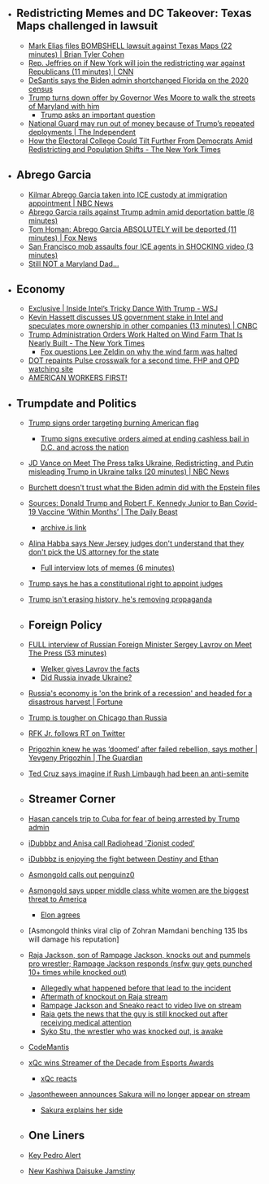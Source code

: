 
  - ## Redistricting Memes and DC Takeover: Texas Maps challenged in lawsuit
    - [Mark Elias files BOMBSHELL lawsuit against Texas Maps (22 minutes) | Brian Tyler Cohen](https://youtu.be/wbB9edCuxUA?si=ZuUPhlND7nSc_Vr-)
    - [Rep. Jeffries on if New York will join the redistricting war against Republicans (11 minutes) | CNN](https://youtu.be/Yb1gtZxHaRY?si=tD14D2HF1KIhEJep)
    - [DeSantis says the Biden admin shortchanged Florida on the 2020 census](https://x.com/Acyn/status/1959420907379970220)
    - [Trump turns down offer by Governor Wes Moore to walk the streets of Maryland with him](https://x.com/Acyn/status/1959623412995022908)
      - [Trump asks an important question](https://x.com/Acyn/status/1959627856096657507)
    - [National Guard may run out of money because of Trump’s repeated deployments | The Independent](https://www.the-independent.com/news/world/americas/us-politics/national-guard-cost-donald-trump-deployments-b2812780.html)
    - [How the Electoral College Could Tilt Further From Democrats Amid Redistricting and Population Shifts - The New York Times](https://www.nytimes.com/interactive/2025/08/25/us/politics/electoral-college-seats-republicans-democrats-redistricting.html)
  - ## Abrego Garcia
    - [Kilmar Abrego Garcia taken into ICE custody at immigration appointment | NBC News](https://www.nbcnews.com/news/us-news/kilmar-abrego-garcia-ice-check-in-rcna226866)
    - [Abrego Garcia rails against Trump admin amid deportation battle (8 minutes)](https://youtu.be/toJ4Lz67MUc?si=RdEV5fAnelQW0fPX)
    - [Tom Homan: Abrego Garcia ABSOLUTELY will be deported (11 minutes) | Fox News](https://youtu.be/RoXWJbxW45c?si=wFxfFiq1m5sioCjb)
    - [San Francisco mob assaults four ICE agents in SHOCKING video (3 minutes)](https://youtu.be/fz46B9QBMNY?si=Gf6Srqpha578nrHC)
    - [Still NOT a Maryland Dad...](https://x.com/WhiteHouse/status/1959982799420535063)
  - ## Economy
    - [Exclusive | Inside Intel’s Tricky Dance With Trump - WSJ](https://www.wsj.com/tech/inside-intels-tricky-dance-with-trump-c03f729c)
    - [Kevin Hassett discusses US government stake in Intel and speculates more ownership in other companies (13 minutes) | CNBC](https://youtu.be/f1JBatxBhjE?si=Vj9-uHZvK3VU2Ls_)
    - [Trump Administration Orders Work Halted on Wind Farm That Is Nearly Built - The New York Times](https://www.nytimes.com/2025/08/22/climate/trump-administration-halts-revolution-wind.html)
      - [Fox questions Lee Zeldin on why the wind farm was halted](https://x.com/Acyn/status/1959398176479469655)
    - [DOT repaints Pulse crosswalk for a second time. FHP and OPD watching site](https://www.sun-sentinel.com/2025/08/24/dot-repaints-pulse-crosswalk-for-a-second-time-fhp-and-opd-watching-site/?share=taptanuhtsu8il8sisai)
    - [AMERICAN WORKERS FIRST!](https://x.com/USDOL/status/1959975268824567969)
  - ## Trumpdate and Politics
    - [Trump signs order targeting burning American flag](https://www.axios.com/2025/08/25/trump-flag-burning-executive-order)
      - [Trump signs executive orders aimed at ending cashless bail in D.C. and across the nation](https://www.nbcnews.com/politics/white-house/trump-sign-executive-order-end-cashless-bail-dc-rcna226937)
    - [JD Vance on Meet The Press talks Ukraine, Redistricting, and Putin misleading Trump in Ukraine talks (20 minutes) | NBC News](https://youtu.be/YRwZE5MJ5co?si=1xv17Zfmep7unTdS)
    - [Burchett doesn't trust what the Biden admin did with the Epstein files](https://x.com/Acyn/status/1959665652320575661)
    - [Sources: Donald Trump and Robert F. Kennedy Junior to Ban Covid-19 Vaccine ‘Within Months’ | The Daily Beast](https://www.thedailybeast.com/donald-trump-and-robert-f-kennedy-junior-to-ban-covid-19-vaccine-within-months/)
      - [archive.is link](https://archive.is/00mJs)
    - [Alina Habba says New Jersey judges don't understand that they don't pick the US attorney for the state](https://x.com/Acyn/status/1959625808320118945)
      - [Full interview lots of memes (6 minutes)](https://youtu.be/-4V2QAoDOc0?si=D-mVS2sJ3ZWiYOud)
    - [Trump says he has a constitutional right to appoint judges](https://x.com/RpsAgainstTrump/status/1959808022345371719)
    - [Trump isn't erasing history, he's removing propaganda](https://x.com/Acyn/status/1959805008217792879)
    
    - ## Foreign Policy
    - [FULL interview of Russian Foreign Minister Sergey Lavrov on Meet The Press (53 minutes)](https://youtu.be/jPggR7sHsBo?si=hh8qvoUgofdDyP-O)
      - [Welker gives Lavrov the facts](https://x.com/atrupar/status/1959625407151374757)
      - [Did Russia invade Ukraine?](https://x.com/atrupar/status/1959626252295266370)
    - [Russia's economy is 'on the brink of a recession' and headed for a disastrous harvest | Fortune](https://fortune.com/2025/08/23/russia-economy-recession-harvest-season-disaster-ukraine-war-putin/)
    - [Trump is tougher on Chicago than Russia](https://x.com/atrupar/status/1959980492784292305)
    - [RFK Jr. follows RT on Twitter](https://x.com/USPoliticsAlert/status/1959677115953009027)
    - [Prigozhin knew he was ‘doomed’ after failed rebellion, says mother | Yevgeny Prigozhin | The Guardian](https://www.theguardian.com/world/2025/aug/22/prigozhin-knew-he-was-doomed-after-failed-rebellion-says-mother)
    - [Ted Cruz says imagine if Rush Limbaugh had been an anti-semite](https://x.com/Acyn/status/1959802865381494952)
    
    - ## Streamer Corner
    - [Hasan cancels trip to Cuba for fear of being arrested by Trump admin](https://x.com/Awk20000/status/1959624325436510411)
    - [iDubbbz and Anisa call Radiohead 'Zionist coded'](https://x.com/Awk20000/status/1959987591853507001)
    - [iDubbbz is enjoying the fight between Destiny and Ethan](https://x.com/Awk20000/status/1959959142833283562)
    - [Asmongold calls out penguinz0](https://x.com/Awk20000/status/1959541924676653321)
    - [Asmongold says upper middle class white women are the biggest threat to America](https://x.com/Awk20000/status/1959369519169667431)
      - [Elon agrees](https://x.com/Awk20000/status/1959494998950543562)
    - [Asmongold thinks viral clip of Zohran Mamdani benching 135 lbs will damage his reputation]
    - [Raja Jackson, son of Rampage Jackson, knocks out and pummels pro wrestler; Rampage Jackson responds (nsfw guy gets punched 10+ times while knocked out)](https://x.com/DramaAlert/status/1959616924918452412)
      - [Allegedly what happened before that lead to the incident](https://x.com/Itz_SPEEDO/status/1959665274421965048)
      - [Aftermath of knockout on Raja stream](https://x.com/kekzensky/status/1959643941533258130)
      - [Rampage Jackson and Sneako react to video live on stream](https://x.com/BeatsMarcy/status/1959516585330135348)
      - [Raja gets the news that the guy is still knocked out after receiving medical attention](https://x.com/BeatsMarcy/status/1959478428991889733)
      - [Syko Stu, the wrestler who was knocked out, is awake](https://x.com/BeatsMarcy/status/1959821632928710905)
    - [CodeMantis](https://x.com/Awk20000/status/1959782243637067883)
    - [xQc wins Streamer of the Decade from Esports Awards](https://x.com/esportsawards/status/1959729825838424308)
      - [xQc reacts](https://x.com/Awk20000/status/1959998080184713672)
    - [Jasontheween announces Sakura will no longer appear on stream](https://x.com/yoxics/status/1959370963218235399)
      - [Sakura explains her side](https://x.com/ilySalt/status/1959412993579692385)
    
    - ## One Liners
    - [Key Pedro Alert](https://x.com/InternetH0F/status/1959495937253834976)
    - [New Kashiwa Daisuke Jamstiny](https://youtu.be/kPuVMqrjR5U?si=HKIMLXJGkyQxC8hI)
#